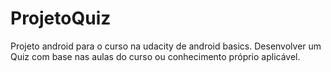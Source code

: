# ProjetoQuiz
Projeto android para o curso na udacity de android basics. Desenvolver um Quiz com base nas aulas do curso ou conhecimento próprio aplicável.
